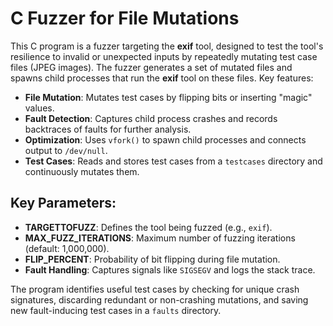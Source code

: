 # C Fuzzer for File Mutations

This C program is a fuzzer targeting the **exif** tool, designed to test the tool's resilience to invalid or unexpected inputs by repeatedly mutating test case files (JPEG images). The fuzzer generates a set of mutated files and spawns child processes that run the **exif** tool on these files. Key features:

- **File Mutation**: Mutates test cases by flipping bits or inserting "magic" values.
- **Fault Detection**: Captures child process crashes and records backtraces of faults for further analysis.
- **Optimization**: Uses `vfork()` to spawn child processes and connects output to `/dev/null`.
- **Test Cases**: Reads and stores test cases from a `testcases` directory and continuously mutates them.

## Key Parameters:
- **TARGETTOFUZZ**: Defines the tool being fuzzed (e.g., `exif`).
- **MAX_FUZZ_ITERATIONS**: Maximum number of fuzzing iterations (default: 1,000,000).
- **FLIP_PERCENT**: Probability of bit flipping during file mutation.
- **Fault Handling**: Captures signals like `SIGSEGV` and logs the stack trace.

The program identifies useful test cases by checking for unique crash signatures, discarding redundant or non-crashing mutations, and saving new fault-inducing test cases in a `faults` directory.
